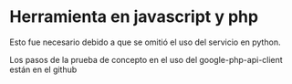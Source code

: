# Herramienta en javascript y php

Esto fue necesario debido a que se omitió el uso del servicio en python.

Los pasos de la prueba de concepto en el uso del google-php-api-client están en el github [](https://github.com/RbkRol/google-api-php-client-try)